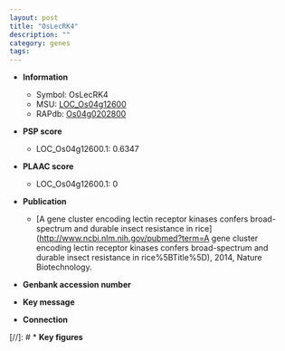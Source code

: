 ```yaml
---
layout: post
title: "OsLecRK4"
description: ""
category: genes
tags: 
---
```


* **Information**  
    + Symbol: OsLecRK4  
    + MSU: [LOC_Os04g12600](http://rice.plantbiology.msu.edu/cgi-bin/ORF_infopage.cgi?orf=LOC_Os04g12600)  
    + RAPdb: [Os04g0202800](http://rapdb.dna.affrc.go.jp/viewer/gbrowse_details/irgsp1?name=Os04g0202800)  

* **PSP score**  
    + LOC_Os04g12600.1: 0.6347 

* **PLAAC score**  
    + LOC_Os04g12600.1: 0 

* **Publication**  
    + [A gene cluster encoding lectin receptor kinases confers broad-spectrum and durable insect resistance in rice](http://www.ncbi.nlm.nih.gov/pubmed?term=A gene cluster encoding lectin receptor kinases confers broad-spectrum and durable insect resistance in rice%5BTitle%5D), 2014, Nature Biotechnology.

* **Genbank accession number**  

* **Key message**  

* **Connection**  

[//]: # * **Key figures**  


